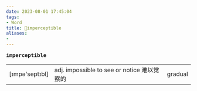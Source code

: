 ```yaml
---
date: 2023-08-01 17:45:04
tags: 
- Word
title: 📖imperceptible
aliases: 
- 
---
```


<pre><strong>imperceptible</strong></pre>
|   |   |   |
|---|---|---|
|[ɪmpə'septɪbl]|adj. impossible to see or notice 难以觉察的|gradual|